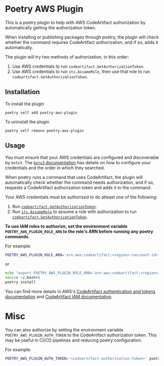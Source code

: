 # Poetry AWS Plugin

This is a poetry plugin to help with AWS CodeArtifact authorization by automatically getting the authorization token.

When installing or publishing packages through poetry, the plugin will check whether the command requires CodeArtifact authorization, and if so, adds it automatically.

The plugin will try two methods of authorization, in this order:

1. Use AWS credentials to run `codeartifact.GetAuthorizationToken`.
2. Use AWS credentials to run `sts.AssumeRole`, then use that role to run `codeartifact.GetAuthorizationToken`.

## Installation

To install the plugin

```
poetry self add poetry-aws-plugin
```

To uninstall the plugin

```
poetry self remove poetry-aws-plugin
```

## Usage

You must ensure that your AWS credentials are configured and discoverable by `boto3`. The [`boto3` documentation](https://boto3.amazonaws.com/v1/documentation/api/latest/guide/credentials.html#configuring-credentials) has details on how to configure your credentials and the order in which they searched.

When poetry runs a command that uses CodeArtifact, the plugin will automatically check whether the command needs authorization, and if so, requests a CodeArtifact authorization token and adds it to the command.

Your AWS credentials must be authorized to do atleast one of the following:

1. Run [`codeartifact.GetAuthorizationToken`](https://docs.aws.amazon.com/cli/latest/reference/codeartifact/get-authorization-token.html).
2. Run [`sts.AssumeRole`](https://docs.aws.amazon.com/cli/latest/reference/sts/assume-role.html) to assume a role with authorization to run [`codeartifact.GetAuthorizationToken`](https://docs.aws.amazon.com/cli/latest/reference/codeartifact/get-authorization-token.html).

**To use IAM roles to authorize, set the environment variable `POETRY_AWS_PLUGIN_ROLE_ARN` to the role's ARN before running any poetry commands**.

For example:

```bash
POETRY_AWS_PLUGIN_ROLE_ARN='arn:aws:codeartifact:<region>:<account-id>:repository/<domain>/<domain-owner>/<repository>' poetry install
```

or

```bash
echo "export POETRY_AWS_PLUGIN_ROLE_ARN='arn:aws:codeartifact:<region>:<account-id>:repository/<domain>/<domain-owner>/<repository>'" >> ~/.bashrc
source ~/.bashrc
poetry install
```

You can find more details in AWS's [CodeArtifact authentication and tokens documentation](https://docs.aws.amazon.com/codeartifact/latest/ug/tokens-authentication.html) and [CodeArtifact IAM documentation](https://docs.aws.amazon.com/codeartifact/latest/ug/security_iam_service-with-iam.html).

# Misc

You can also authorize by setting the environment variable `POETRY_AWS_PLUGIN_AUTH_TOKEN` to the CodeArtifact authorization token. This may be useful in CI/CD pipelines and reducing poetry configuration.

For example:

```bash
POETRY_AWS_PLUGIN_AUTH_TOKEN='<codeartifact-authorization-token>' poetry install
```
